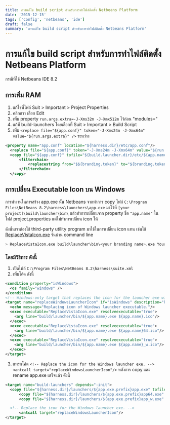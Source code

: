 ```yaml
---
title: การแก้ไข build script สำหรับการทำไฟล์ติดตั้ง Netbeans Platform
date: '2015-12-15'
tags: ['config', 'netbeans', 'ide']
draft: false
summary: 'การแก้ไข build script สำหรับการทำไฟล์ติดตั้ง Netbeans Platform'
---
```


# การแก้ไข build script สำหรับการทำไฟล์ติดตั้ง Netbeans Platform

กรณีที่ใช้ Netbeans IDE 8.2

## การเพิ่ม RAM

1. แก้ไขที่ไฟล์ Suit > Important > Project Properties
2. คลิกขวา เลือก Edit
3. เพิ่ม property `run.args.extra=-J-Xms32m -J-Xmx512m` ไว้ก่อน \"modules=\"
4. แก้ที build-launchers โดยเลือกที่ Suit > Important > Build Script
5. เพิ่ม `<replace file="${app.conf}" token="-J-Xms24m -J-Xmx64m" value="${run.args.extra}" />` ระหว่าง

```xml
<property name="app.conf" location="${harness.dir}/etc/app.conf"/>
  <replace file="${app.conf}" token="-J-Xms24m -J-Xmx64m" value="${run.args.extra}" />
  <copy file="${app.conf}" tofile="${build.launcher.dir}/etc/${app.name}.conf" >
      <filterchain>
          <replacestring from="$${branding.token}" to="${branding.token}"/>
      </filterchain>
  </copy>
```

## การเปลี่ยน Executable Icon บน Windows

การทำงานในการสร้าง app.exe นั้น Netbeans จากทำการ copy ไฟล์ `C:\Program Files\NetBeans 8.2\harness\launchers\app.exe` มาไว้ที่ `[your project]\build\launcher\bin\` แล้วทำการเปลี่ยนจาก property ชื่อ `"app.name"` ในไฟล์ project.properties แต่ไม่ทำการเปลี่ยน icon ให้

ดังนั้นเราต้องใช้ third-party utility program มาใช้ในการเปลี่ยน icon แทน เช่นใช้ [ReplaceVistaIcon.exe](http://www.rw-designer.com/compile-vista-icon) รันผ่าน command line

```bash
> ReplaceVistaIcon.exe build\launcher\bin\<your branding name>.exe YourIconFile.ico
```

### โดยมีวิธีการ ดังนี้

1. เปิดไฟล์ `C:\Program Files\NetBeans 8.2\harness\suite.xml`
2. เพิ่มโค้ด ดังนี้

```xml
<condition property="isWindows">
  <os family="windows" />
</condition>
<!-- Windows-only target that replaces the icon for the launcher exe with our own icon. -->
<target name="replaceWindowsLauncherIcon" if="isWindows" description="Replace the icon for the Windows launcher exe">
  <echo message="Replacing icon of Windows launcher executable."/>
  <exec executable="ReplaceVistaIcon.exe" resolveexecutable="true">
    <arg line="build/launcher/bin/${app.name}.exe ${app.name}.ico"/>
  </exec>
  <exec executable="ReplaceVistaIcon.exe" resolveexecutable="true">
    <arg line="build/launcher/bin/${app.name}.exe ${app.name}64.ico"/>
  </exec>
  <exec executable="ReplaceVistaIcon.exe" resolveexecutable="true">
    <arg line="build/launcher/bin/${app.name}.exe ${app.name}_w.ico"/>
  </exec>
</target>
```

3. แทรกโค้ด `<!-- Replace the icon for the Windows launcher exe. --> <antcall target="replaceWindowsLauncherIcon"/>` หลังการ copy และ rename app.exe เสร็จแล้ว ดังนี้

```xml
<target name="build-launchers" depends="-init">
  <copy file="${harness.dir}/launchers/${app.exe.prefix}app.exe" tofile="${build.launcher.dir}/bin/${app.name}.exe" overwrite="true"/>
      <copy file="${harness.dir}/launchers/${app.exe.prefix}app64.exe" tofile="${build.launcher.dir}/bin/${app.name}64.exe" failonerror="false" overwrite="true"/>
      <copy file="${harness.dir}/launchers/${app.exe.prefix}app_w.exe" tofile="${build.launcher.dir}/bin/${app.name}_w.exe" failonerror="false" overwrite="true"/>

  <!-- Replace the icon for the Windows launcher exe. -->
      <antcall target="replaceWindowsLauncherIcon"/>
</target>
```
